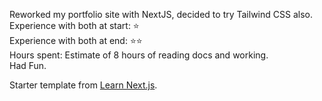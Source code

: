 Reworked my portfolio site with NextJS, decided to try Tailwind CSS also.  
Experience with both at start: ⭐  
Experience with both at end: ⭐⭐  
Hours spent: Estimate of 8 hours of reading docs and working.  
Had Fun.

Starter template from [Learn Next.js](https://nextjs.org/learn).
